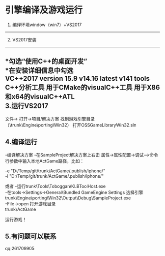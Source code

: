 引擎编译及游戏运行
==================
					 
 1. 编译环境window（win7）+VS2017
 ---

 2. VS2017安装
 ---

   *勾选“使用C++的桌面开发”</br> 
   *在安装详细信息中勾选</br> 
    VC++2017 version 15.9 v14.16 latest v141 tools
	C++分析工具
	用于CMake的visualC++工具
	用于X86和x64的visualC++ATL</br> 
3.运行VS2017
---
  文件-> 打开->项目/解决方案 
  找到游戏引擎目录（\trunk\Engine\porting\Win32）
  打开OSSGameLibraryWin32.sln
  
4.编译运行
---
  -编译解决方案
  -在SampleProject解决方案上右击
   属性->属性配置->调试-->命令行参数中输入本地ActGame路径，比如：
   
   -e "D:/Temp/git/trunk/ActGame/.publish/iphone/" </br> 
   -i "D:/Temp/git/trunk/ActGame/.publish/iphone/" </br> 
   
   或者
   -运行trunk\Tools\Toboggan\KLBToolHost.exe    </br> 
   -在tools->Settings->General\Bundled GameEngine Settings 选择引擎 </br> 
    trunk\Engine\porting\Win32\Output\Debug\SampleProject.exe </br> 
   -File->open 打开游戏目录 </br> 
    trunk\ActGame </br> 
   
   
   运行游戏！
  
5.有问题可以联系
---
   qq:261709905